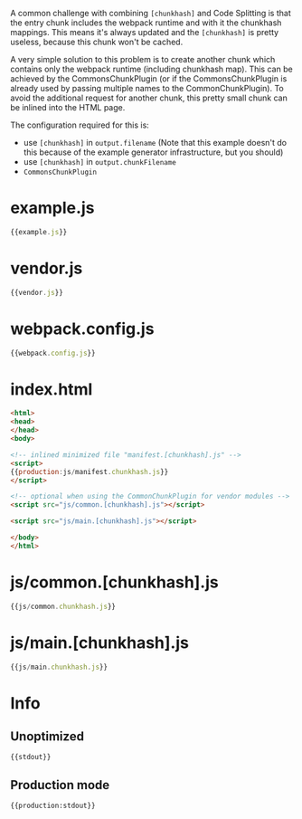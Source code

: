 A common challenge with combining `[chunkhash]` and Code Splitting is that the entry chunk includes the webpack runtime and with it the chunkhash mappings. This means it's always updated and the `[chunkhash]` is pretty useless, because this chunk won't be cached.

A very simple solution to this problem is to create another chunk which contains only the webpack runtime (including chunkhash map). This can be achieved by the CommonsChunkPlugin (or if the CommonsChunkPlugin is already used by passing multiple names to the CommonChunkPlugin). To avoid the additional request for another chunk, this pretty small chunk can be inlined into the HTML page.

The configuration required for this is:

* use `[chunkhash]` in `output.filename` (Note that this example doesn't do this because of the example generator infrastructure, but you should)
* use `[chunkhash]` in `output.chunkFilename`
* `CommonsChunkPlugin`

# example.js

``` javascript
{{example.js}}
```

# vendor.js

``` javascript
{{vendor.js}}
```

# webpack.config.js

``` javascript
{{webpack.config.js}}
```

# index.html

``` html
<html>
<head>
</head>
<body>

<!-- inlined minimized file "manifest.[chunkhash].js" -->
<script>
{{production:js/manifest.chunkhash.js}}
</script>

<!-- optional when using the CommonChunkPlugin for vendor modules -->
<script src="js/common.[chunkhash].js"></script>

<script src="js/main.[chunkhash].js"></script>

</body>
</html>
```

# js/common.[chunkhash].js

``` javascript
{{js/common.chunkhash.js}}
```

# js/main.[chunkhash].js

``` javascript
{{js/main.chunkhash.js}}
```

# Info

## Unoptimized

```
{{stdout}}
```

## Production mode

```
{{production:stdout}}
```
